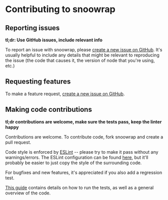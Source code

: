# Contributing to snoowrap

## Reporting issues

**tl;dr: Use GitHub issues, include relevant info**

To report an issue with snoowrap, please [create a new issue on GitHub](https://github.com/not-an-aardvark/snoowrap/issues/new). It's usually helpful to include any details that might be relevant to reproducing the issue (the code that causes it, the version of node that you're using, etc.)

## Requesting features

To make a feature request, [create a new issue on GitHub](https://github.com/not-an-aardvark/snoowrap/issues/new).

## Making code contributions

**tl;dr contributions are welcome, make sure the tests pass, keep the linter happy**

Contributions are welcome. To contribute code, fork snoowrap and create a pull request.

Code style is enforced by [ESLint](https://github.com/eslint/eslint) -- please try to make it pass without any warnings/errors. The ESLint configuration can be found [here](https://github.com/not-an-aardvark/snoowrap/blob/master/.eslintrc.js), but it'll probably be easier to just copy the style of the surrounding code.

For bugfixes and new features, it's appreciated if you also add a regression test.

[This guide](https://github.com/not-an-aardvark/snoowrap/blob/master/src/README.md) contains details on how to run the tests, as well as a general overview of the code.

